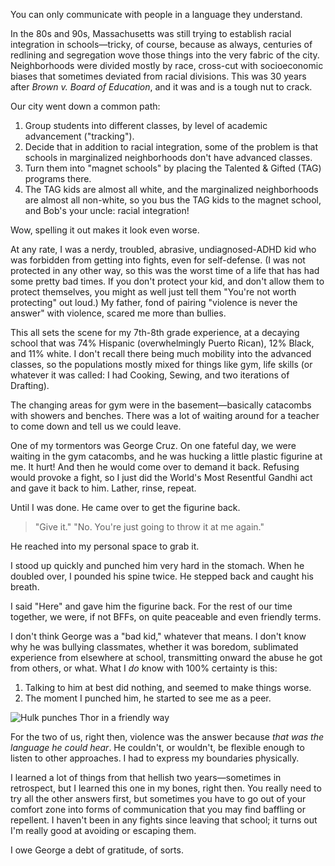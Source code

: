 You can only communicate with people in a language they understand.

In the 80s and 90s, Massachusetts was still trying to establish racial integration in schools—tricky, of course, because as always, centuries of redlining and segregation wove those things into the very fabric of the city. Neighborhoods were divided mostly by race, cross-cut with socioeconomic biases that sometimes deviated from racial divisions. This was 30 years after *Brown v. Board of Education*, and it was and is a tough nut to crack.

Our city went down a common path:

1. Group students into different classes, by level of academic advancement ("tracking").
2. Decide that in addition to racial integration, some of the problem is that schools in marginalized neighborhoods don't have advanced classes.
3. Turn them into "magnet schools" by placing the Talented & Gifted (TAG) programs there.
4. The TAG kids are almost all white, and the marginalized neighborhoods are almost all non-white, so you bus the TAG kids to the magnet school, and Bob's your uncle: racial integration!

Wow, spelling it out makes it look even worse.

At any rate, I was a nerdy, troubled, abrasive, undiagnosed-ADHD kid who was forbidden from getting into fights, even for self-defense. (I was not protected in any other way, so this was the worst time of a life that has had some pretty bad times. If you don't protect your kid, and don't allow them to protect themselves, you might as well just tell them "You're not worth protecting" out loud.) My father, fond of pairing "violence is never the answer" with violence, scared me more than bullies.

This all sets the scene for my 7th-8th grade experience, at a decaying school that was 74% Hispanic (overwhelmingly Puerto Rican), 12% Black, and 11% white. I don't recall there being much mobility into the advanced classes, so the populations mostly mixed for things like gym, life skills (or whatever it was called: I had Cooking, Sewing, and two iterations of Drafting).

The changing areas for gym were in the basement—basically catacombs with showers and benches. There was a lot of waiting around for a teacher to come down and tell us we could leave.

One of my tormentors was George Cruz. On one fateful day, we were waiting in the gym catacombs, and he was hucking a little plastic figurine at me. It hurt! And then he would come over to demand it back. Refusing would provoke a fight, so I just did the World's Most Resentful Gandhi act and gave it back to him. Lather, rinse, repeat. 

Until I was done. He came over to get the figurine back.

> "Give it."
> "No. You're just going to throw it at me again."

He reached into my personal space to grab it.

I stood up quickly and punched him very hard in the stomach. When he doubled over, I pounded his spine twice. He stepped back and caught his breath.

I said "Here" and gave him the figurine back. For the rest of our time together, we were, if not BFFs, on quite peaceable and even friendly terms.

I don't think George was a "bad kid," whatever that means. I don't know why he was bullying classmates, whether it was boredom, sublimated experience from elsewhere at school, transmitting onward the abuse he got from others, or what. What I *do* know with 100% certainty is this:

1. Talking to him at best did nothing, and seemed to make things worse.
2. The moment I punched him, he started to see me as a peer.

![Hulk punches Thor in a friendly way](hulk-and-thor-punchx.gif "Hulk punches Thor in a friendly way")

For the two of us, right then, violence was the answer because *that was the language he could hear*. He couldn't, or wouldn't, be flexible enough to listen to other approaches. I had to express my boundaries physically.

I learned a lot of things from that hellish two years—sometimes in retrospect, but I learned this one in my bones, right then. You really need to try all the other answers first, but sometimes you have to go out of your comfort zone into forms of communication that you may find baffling or repellent. I haven't been in any fights since leaving that school; it turns out I'm really good at avoiding or escaping them.

I owe George a debt of gratitude, of sorts.
